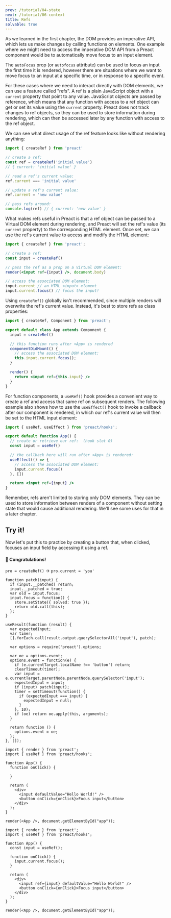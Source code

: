 ```yaml
---
prev: /tutorial/04-state
next: /tutorial/06-context
title: Refs
solvable: true
---
```


As we learned in the first chapter, the DOM provides an imperative API,
which lets us make changes by calling functions on elements. One example
where we might need to access the imperative DOM API from a Preact
component would be to automatically move focus to an input element.

The `autoFocus` prop (or `autofocus` attribute) can be used to focus an
input the first time it is rendered, however there are situations where
we want to move focus to an input at a specific time, or in response to
a specific event.

For these cases where we need to interact directly with DOM elements,
we can use a feature called "refs". A ref is a plain JavaScript object
with a `current` property that point to any value. JavaScript objects are
passed by reference, which means that any function with access to a ref
object can get or set its value using the `current` property. Preact does
not track changes to ref objects, so they can be used to store information
during rendering, which can then be accessed later by any function with
access to the ref object.

We can see what direct usage of the ref feature looks like without rendering
anything:

```js
import { createRef } from 'preact'

// create a ref:
const ref = createRef('initial value')
// { current: 'initial value' }

// read a ref's current value:
ref.current === 'initial value'

// update a ref's current value:
ref.current = 'new value'

// pass refs around:
console.log(ref) // { current: 'new value' }
```

What makes refs useful in Preact is that a ref object can be passed to a
Virtual DOM element during rendering, and Preact will set the ref's value
(its `current` property) to the corresponding HTML element. Once set,
we can use the ref's current value to access and modify the HTML element:

```jsx
import { createRef } from 'preact';

// create a ref:
const input = createRef()

// pass the ref as a prop on a Virtual DOM element:
render(<input ref={input} />, document.body)

// access the associated DOM element:
input.current // an HTML <input> element
input.current.focus() // focus the input!
```

Using `createRef()` globally isn't recommended, since multiple renders
will overwrite the ref's current value. Instead, it's best to store
refs as class properties:

```jsx
import { createRef, Component } from 'preact';

export default class App extends Component {
  input = createRef()

  // this function runs after <App> is rendered
  componentDidMount() {
    // access the associated DOM element:
    this.input.current.focus();
  }

  render() {
    return <input ref={this.input} />
  }
}
```

For function components, a `useRef()` hook provides a convenient way
to create a ref and access that same ref on subsequent renders. The
following example also shows how to use the `useEffect()` hook to
invoke a callback after our component is rendered, in which our
ref's current value will then be set to the HTML input element:

```jsx
import { useRef, useEffect } from 'preact/hooks';

export default function App() {
  // create or retrieve our ref:  (hook slot 0)
  const input = useRef()

  // the callback here will run after <App> is rendered:
  useEffect(() => {
    // access the associated DOM element:
    input.current.focus()
  }, [])

  return <input ref={input} />
}
```

Remember, refs aren't limited to storing only DOM elements. They can be used
to store information between renders of a component without setting state
that would cause additional rendering. We'll see some uses for that in a
later chapter.


## Try it!

Now let's put this to practice by creating a button that, when clicked, focuses
an input field by accessing it using a ref.


<solution>
  <h4>🎉 Congratulations!</h4>
  <p><code>pro = createRef()</code> → <code>pro.current = 'you'</code></p>
</solution>


```js:setup
function patch(input) {
  if (input.__patched) return;
  input.__patched = true;
  var old = input.focus;
  input.focus = function() {
    store.setState({ solved: true });
    return old.call(this);
  };
}

useResult(function (result) {
  var expectedInput;
  var timer;
  [].forEach.call(result.output.querySelectorAll('input'), patch);

  var options = require('preact').options;

  var oe = options.event;
  options.event = function(e) {
    if (e.currentTarget.localName !== 'button') return;
    clearTimeout(timer);
    var input = e.currentTarget.parentNode.parentNode.querySelector('input');
    expectedInput = input;
    if (input) patch(input);
    timer = setTimeout(function() {
      if (expectedInput === input) {
        expectedInput = null;
      }
    }, 10);
    if (oe) return oe.apply(this, arguments);
  }

  return function () {
    options.event = oe;
  };
}, []);
```


```jsx:repl-initial
import { render } from 'preact';
import { useRef } from 'preact/hooks';

function App() {
  function onClick() {

  }

  return (
    <div>
      <input defaultValue="Hello World!" />
      <button onClick={onClick}>Focus input</button>
    </div>
  );
}

render(<App />, document.getElementById("app"));
```

```jsx:repl-final
import { render } from 'preact';
import { useRef } from 'preact/hooks';

function App() {
  const input = useRef();

  function onClick() {
    input.current.focus();
  }

  return (
    <div>
      <input ref={input} defaultValue="Hello World!" />
      <button onClick={onClick}>Focus input</button>
    </div>
  );
}

render(<App />, document.getElementById("app"));
```
